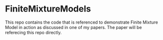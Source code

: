 # FiniteMixtureModels

This repo contains the code that is referenced to demonstrate Finite Mixture Model in action as discussed in one of my papers. The paper will be referecing this repo directly. 
